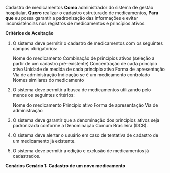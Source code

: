 Cadastro de medicamentos
**Como** administrador do sistema de gestão hospitalar,
**Quero** realizar o cadastro estruturado de medicamentos,
**Para que** eu possa garantir a padronização das informações e evitar inconsistências nos registros de medicamentos e princípios ativos.


**Critérios de Aceitação**
1. O sistema deve permitir o cadastro de medicamentos com os seguintes campos obrigatórios:

    Nome do medicamento
    Combinação de princípios ativos (seleção a partir de um cadastro pré-existente)
    Concentração de cada princípio ativo
    Unidade de medida de cada princípio ativo
    Forma de apresentação
    Via de administração
    Indicação se é um medicamento controlado
    Nomes similares do medicamento

2. O sistema deve permitir a busca de medicamentos utilizando pelo menos os seguintes critérios:

    Nome do medicamento
    Princípio ativo
    Forma de apresentação
    Via de administração
   
3. O sistema deve garantir que a denominação dos princípios ativos seja padronizada conforme a Denominação Comum Brasileira (DCB).

4. O sistema deve alertar o usuário em caso de tentativa de cadastro de um medicamento já existente.

5. O sistema deve permitir a edição e exclusão de medicamentos já cadastrados.

**Cenários**
  **Cenário 1: Cadastro de um novo medicamento**
